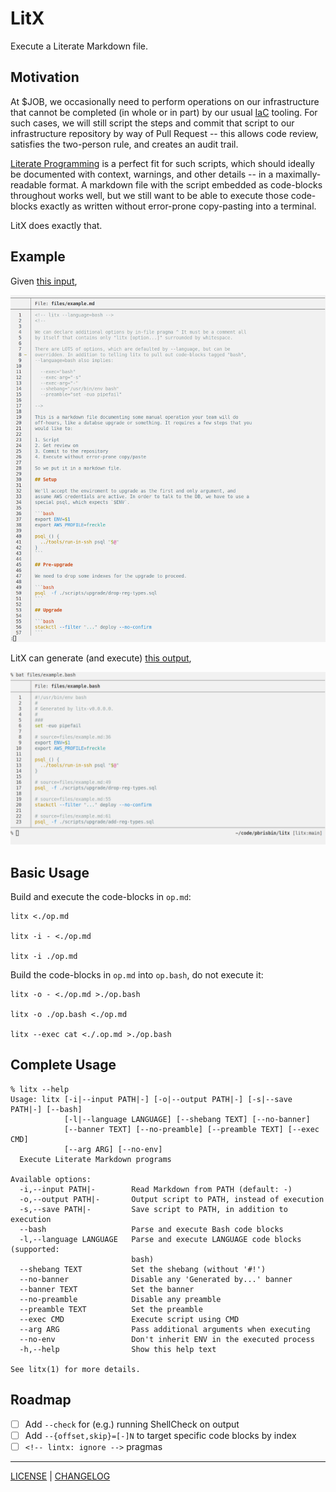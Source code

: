 # LitX

Execute a Literate Markdown file.

## Motivation

At $JOB, we occasionally need to perform operations on our infrastructure that
cannot be completed (in whole or in part) by our usual [IaC][] tooling. For such
cases, we will still script the steps and commit that script to our
infrastructure repository by way of Pull Request -- this allows code review,
satisfies the two-person rule, and creates an audit trail.

[iac]: https://en.wikipedia.org/wiki/Infrastructure_as_code

[Literate Programming][literate] is a perfect fit for such scripts, which should
ideally be documented with context, warnings, and other details -- in a
maximally-readable format. A markdown file with the script embedded as
code-blocks throughout works well, but we still want to be able to execute those
code-blocks exactly as written without error-prone copy-pasting into a terminal.

[literate]: https://en.wikipedia.org/wiki/Literate_programming

LitX does exactly that.

## Example

Given [this input][input],

![](./files/example-md.png)

LitX can generate (and execute) [this output][output],

![](./files/example-bash.png)

[input]: ./files/example.md
[output]: ./files/example.bash

## Basic Usage

Build and execute the code-blocks in `op.md`:

```console
litx <./op.md

litx -i - <./op.md

litx -i ./op.md
```

Build the code-blocks in `op.md` into `op.bash`, do not execute it:

```console
litx -o - <./op.md >./op.bash

litx -o ./op.bash <./op.md

litx --exec cat <./.op.md >./op.bash
```

## Complete Usage

```console
% litx --help
Usage: litx [-i|--input PATH|-] [-o|--output PATH|-] [-s|--save PATH|-] [--bash]
            [-l|--language LANGUAGE] [--shebang TEXT] [--no-banner] 
            [--banner TEXT] [--no-preamble] [--preamble TEXT] [--exec CMD] 
            [--arg ARG] [--no-env]
  Execute Literate Markdown programs

Available options:
  -i,--input PATH|-        Read Markdown from PATH (default: -)
  -o,--output PATH|-       Output script to PATH, instead of execution
  -s,--save PATH|-         Save script to PATH, in addition to execution
  --bash                   Parse and execute Bash code blocks
  -l,--language LANGUAGE   Parse and execute LANGUAGE code blocks (supported:
                           bash)
  --shebang TEXT           Set the shebang (without '#!')
  --no-banner              Disable any 'Generated by...' banner
  --banner TEXT            Set the banner
  --no-preamble            Disable any preamble
  --preamble TEXT          Set the preamble
  --exec CMD               Execute script using CMD
  --arg ARG                Pass additional arguments when executing
  --no-env                 Don't inherit ENV in the executed process
  -h,--help                Show this help text

See litx(1) for more details.
```

## Roadmap

- [ ] Add `--check` for (e.g.) running ShellCheck on output
- [ ] Add `--{offset,skip}=[-]N` to target specific code blocks by index
- [ ] `<!-- lintx: ignore -->` pragmas

---

[LICENSE](./LICENSE) | [CHANGELOG](./CHANGELOG.md)
